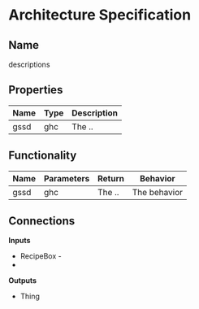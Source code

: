 # Architecture Specification

## Name
descriptions

## Properties
| Name | Type | Description |
| ---- | --- | --- |
| gssd | ghc | The .. |

## Functionality
| Name | Parameters | Return | Behavior |
| ---- | --- | --- | --- |
| gssd | ghc | The .. | The behavior |

## Connections
**Inputs**
* RecipeBox - 
* 
**Outputs**
* Thing

